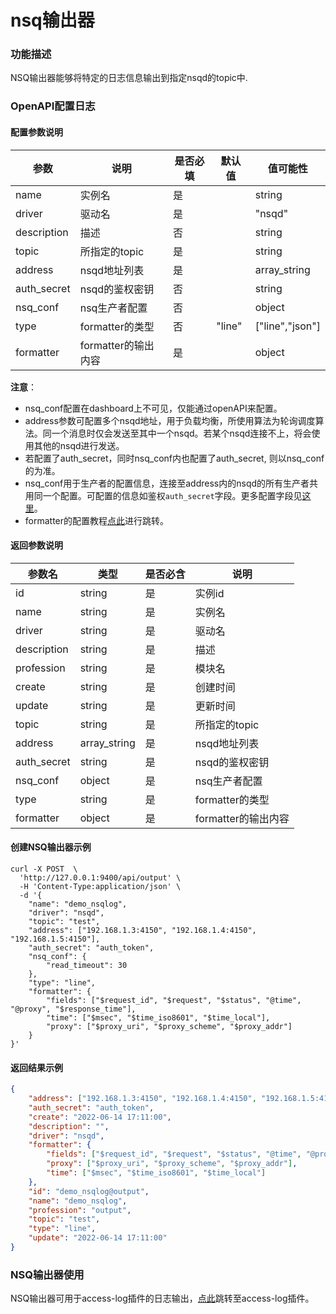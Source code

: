 # nsq输出器

### 功能描述

NSQ输出器能够将特定的日志信息输出到指定nsqd的topic中.



### OpenAPI配置日志

#### 配置参数说明

| 参数        | 说明                | 是否必填 | 默认值 | 值可能性        |
| ----------- | ------------------- | -------- | ------ | --------------- |
| name        | 实例名              | 是       |        | string          |
| driver      | 驱动名              | 是       |        | "nsqd"          |
| description | 描述                | 否       |        | string          |
| topic       | 所指定的topic       | 是       |        | string          |
| address     | nsqd地址列表        | 是       |        | array_string    |
| auth_secret | nsqd的鉴权密钥      | 否       |        | string          |
| nsq_conf    | nsq生产者配置       | 否       |        | object          |
| type        | formatter的类型     | 否       | "line" | ["line","json"] |
| formatter   | formatter的输出内容 | 是       |        | object          |

**注意**：

* nsq_conf配置在dashboard上不可见，仅能通过openAPI来配置。
* address参数可配置多个nsqd地址，用于负载均衡，所使用算法为轮询调度算法。同一个消息时仅会发送至其中一个nsqd。若某个nsqd连接不上，将会使用其他的nsqd进行发送。
* 若配置了auth_secret，同时nsq_conf内也配置了auth_secret, 则以nsq_conf的为准。
* nsq_conf用于生产者的配置信息，连接至address内的nsqd的所有生产者共用同一个配置。可配置的信息如鉴权`auth_secret`字段。更多配置字段见[这里](https://pkg.go.dev/github.com/nsqio/go-nsq#Config)。
* formatter的配置教程[点此](/docs/formatter)进行跳转。



#### 返回参数说明

| 参数名      | 类型         | 是否必含 | 说明                |
| ----------- | ------------ | -------- | ------------------- |
| id          | string       | 是       | 实例id              |
| name        | string       | 是       | 实例名              |
| driver      | string       | 是       | 驱动名              |
| description | string       | 是       | 描述                |
| profession  | string       | 是       | 模块名              |
| create      | string       | 是       | 创建时间            |
| update      | string       | 是       | 更新时间            |
| topic       | string       | 是       | 所指定的topic       |
| address     | array_string | 是       | nsqd地址列表        |
| auth_secret | string       | 是       | nsqd的鉴权密钥      |
| nsq_conf    | object       | 是       | nsq生产者配置       |
| type        | string       | 是       | formatter的类型     |
| formatter   | object       | 是       | formatter的输出内容 |



#### 创建NSQ输出器示例

```shell
curl -X POST  \
  'http://127.0.0.1:9400/api/output' \
  -H 'Content-Type:application/json' \
  -d '{
	"name": "demo_nsqlog",
	"driver": "nsqd",
	"topic": "test",
	"address": ["192.168.1.3:4150", "192.168.1.4:4150", "192.168.1.5:4150"],
	"auth_secret": "auth_token",
	"nsq_conf": {
		"read_timeout": 30
	},
	"type": "line",
	"formatter": {
		"fields": ["$request_id", "$request", "$status", "@time", "@proxy", "$response_time"],
		"time": ["$msec", "$time_iso8601", "$time_local"],
		"proxy": ["$proxy_uri", "$proxy_scheme", "$proxy_addr"]
	}
}'
```

#### 返回结果示例

```json
{
	"address": ["192.168.1.3:4150", "192.168.1.4:4150", "192.168.1.5:4150"],
	"auth_secret": "auth_token",
	"create": "2022-06-14 17:11:00",
	"description": "",
	"driver": "nsqd",
	"formatter": {
		"fields": ["$request_id", "$request", "$status", "@time", "@proxy", "$response_time"],
		"proxy": ["$proxy_uri", "$proxy_scheme", "$proxy_addr"],
		"time": ["$msec", "$time_iso8601", "$time_local"]
	},
	"id": "demo_nsqlog@output",
	"name": "demo_nsqlog",
	"profession": "output",
	"topic": "test",
	"type": "line",
	"update": "2022-06-14 17:11:00"
}
```



### NSQ输出器使用

NSQ输出器可用于access-log插件的日志输出，[点此](/docs/apinto/plugins/access_log.md)跳转至access-log插件。

